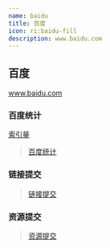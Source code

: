 ```yaml
---
name: baidu
title: 百度
icon: ri:baidu-fill
description: www.baidu.com
---
```


## 百度

www.baidu.com

### 百度统计

[索引量](https://ziyuan.baidu.com/indexs/index?site=https://vvll.net/)

> [百度统计](https://tongji.baidu.com/main/overview/10000627949/visit/landingpage?siteId=20543684)

### 链接提交

> [链接提交](https://ziyuan.baidu.com/linksubmit/url?sitename=https%3A%2F%2Fsite%3Avvll.net)

### 资源提交

> [资源提交](https://ziyuan.baidu.com/linksubmit/index?site=https://vvll.net/)
